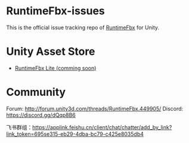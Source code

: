 # RuntimeFbx-issues

This is the official issue tracking repo of [RuntimeFbx](http://forum.unity3d.com/threads/RuntimeFbx.449905/) for Unity.

# Unity Asset Store

* [RuntimeFbx Lite (comming soon)](https://assetstore.unity.com/packages/slug/137338&aid=1011l4ehN) 

# Community

Forum: http://forum.unity3d.com/threads/RuntimeFbx.449905/
Discord: https://discord.gg/dQqp8B6

飞书群组：https://applink.feishu.cn/client/chat/chatter/add_by_link?link_token=695se315-eb29-4dba-bc79-c425e8035db4
